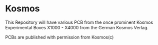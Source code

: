 # Kosmos

This Repository will have various PCB from the once prominent Kosmos Experimental Boxes X1000 - X4000 from the German Kosmos Verlag. 

PCBs are published with permission from Kosmos(c)
